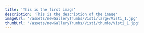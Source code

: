 ```yaml
---
title: 'This is the first image'
description: 'This is the description of the image'
imageUrl: '/assets/newGalleryThumbs/Visti/large/Visti_1.jpg'
thumbUrl: '/assets/newGalleryThumbs/Visti/thumbs/Visti_1.jpg'
---
```

